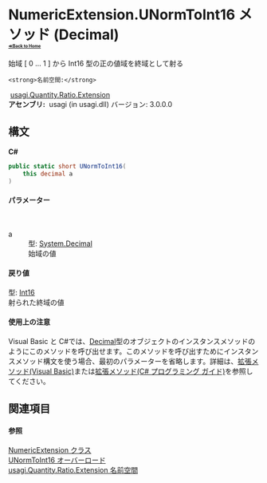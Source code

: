 # NumericExtension.UNormToInt16 メソッド (Decimal)<div style="font-size:30%"><a href="https://github.com/usagi/usagi.cs/blob/master/docs/Home.md">≪Back to Home</a></div> 

始域 [ 0 ... 1 ] から Int16 型の正の値域を終域として射る


    <strong>名前空間:</strong>
&nbsp;<a href="N_usagi_Quantity_Ratio_Extension.md">usagi.Quantity.Ratio.Extension</a><br /><strong>アセンブリ:</strong>
&nbsp;usagi (in usagi.dll) バージョン: 3.0.0.0

## 構文

**C#**<br />
``` C#
public static short UNormToInt16(
	this decimal a
)
```


#### パラメーター
&nbsp;<dl><dt>a</dt><dd>型: <a href="http://msdn2.microsoft.com/ja-jp/library/1k2e8atx" target="_blank">System.Decimal</a><br />始域の値</dd></dl>

#### 戻り値
型: <a href="http://msdn2.microsoft.com/ja-jp/library/e07e6fds" target="_blank">Int16</a><br />射られた終域の値

#### 使用上の注意
Visual Basic と C#では、<a href="http://msdn2.microsoft.com/ja-jp/library/1k2e8atx" target="_blank">Decimal</a>型のオブジェクトのインスタンスメソッドのようにこのメソッドを呼び出せます。このメソッドを呼び出すためにインスタンスメソッド構文を使う場合、最初のパラメーターを省略します。詳細は、<a href="http://msdn.microsoft.com/ja-jp/library/bb384936.aspx" target="_blank">拡張メソッド(Visual Basic)</a>または<a href="http://msdn.microsoft.com/ja-jp/library/bb383977.aspx" target="_blank">拡張メソッド(C# プログラミング ガイド)</a>を参照してください。

## 関連項目


#### 参照
<a href="T_usagi_Quantity_Ratio_Extension_NumericExtension.md">NumericExtension クラス</a><br /><a href="Overload_usagi_Quantity_Ratio_Extension_NumericExtension_UNormToInt16.md">UNormToInt16 オーバーロード</a><br /><a href="N_usagi_Quantity_Ratio_Extension.md">usagi.Quantity.Ratio.Extension 名前空間</a><br />